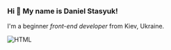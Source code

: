 ### Hi 👋 My name is **Daniel Stasyuk**!

 I'm a beginner *front-end developer* from Kiev, Ukraine.


![HTML](https://img.shields.io/badge/-HTML-090909?style=for-the-badge&logo=html5)
